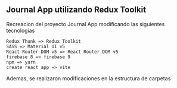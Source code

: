 ## Journal App utilizando Redux Toolkit

Recreacion del proyecto Journal App modificando las siguientes tecnologias

    Redux Thunk => Redux Toolkit
    SASS => Material UI v5
    React Router DOM v5 => React Router DOM v5
    firebase 8 => firebase 9
    npm => yarn
    create react app => vite

Ademas, se realizaron modificaciones en la estructura de carpetas
